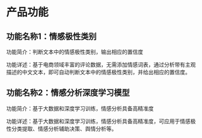 # 产品功能

## 功能名称1：情感极性类别                                         
功能简介：判断文本中的情感极性类别，输出相应的置信度

功能详述：基于电商领域丰富的评论数据，无需添加情感词表，通过分析带有主观描述的中文文本，即可自动判断文本中的情感极性类别，并给出相应的置信度。 
## 功能名称2：情感分析深度学习模型                                               
功能简介：基于大数据和深度学习训练，情感分析具备高精准度

功能详述：基于大数据和深度学习训练，情感分析具备高精准度，可应用于情感极性分类提取、情感分析辅助决策、舆情分析等。



                                                       

